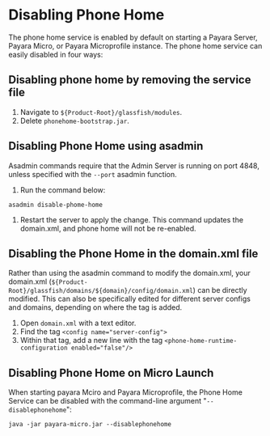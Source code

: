 # Disabling Phone Home

The phone home service is enabled by default on starting a Payara Server, Payara Micro, or Payara Microprofile instance.
The phone home service can easily disabled in four ways:

## Disabling phone home by removing the service file
1. Navigate to `${Product-Root}/glassfish/modules`.
1. Delete `phonehome-bootstrap.jar`.

## Disabling Phone Home using asadmin
Asadmin commands require that the Admin Server is running on port 4848, unless specified with the `--port` asadmin function.

1. Run the command below:
  ```Shell
  asadmin disable-phome-home
  ```

1. Restart the server to apply the change. This command updates the domain.xml, and phone home will not be re-enabled.

## Disabling the Phone Home in the domain.xml file

Rather than using the asadmin command to modify the domain.xml, your domain.xml (`${Product-Root}/glassfish/domains/${domain}/config/domain.xml`) can be directly modified. This can also be specifically edited for different server configs and domains, depending on where the tag is added.

1. Open `domain.xml`  with a text editor.
1. Find the tag `<config name="server-config">`
1. Within that tag, add a new line with the tag `<phone-home-runtime-configuration enabled="false"/>`

## Disabling Phone Home on Micro Launch

When starting payara Mciro and Payara Microprofile, the Phone Home Service can be disabled with the command-line argument "`--disablephonehome`":

```Shell
java -jar payara-micro.jar --disablephonehome
```
